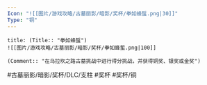```yaml
---
Icon: "![[图片/游戏攻略/古墓丽影/暗影/奖杯/拳如蜂蜇.png|30]]"
Type: "铜"
---
```

```ad-common-bronze-trophy
title: (Title:: "拳如蜂蜇")
![[图片/游戏攻略/古墓丽影/暗影/奖杯/拳如蜂蜇.png|100]]

(Comment:: "在乌拉坎之路古墓挑战中进行得分挑战，并获得铜奖、银奖或金奖")
```

#古墓丽影/暗影/奖杯/DLC/支柱 #奖杯 #奖杯/铜
